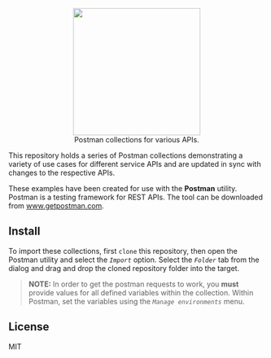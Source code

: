 <p align="center">
    <img src="https://user-images.githubusercontent.com/5860071/47994843-3592e580-e0fc-11e8-87a9-80530afb06ea.png" width="250px" />
    <br/>
    Postman collections for various APIs.
</p>


This repository holds a series of Postman collections demonstrating a variety of use cases for different service APIs and are updated in sync with changes to the respective APIs.  

These examples have been created for use with the **Postman** utility. Postman is a testing framework for REST APIs. The tool can be downloaded from www.getpostman.com.  


## Install

To import these collections, first `clone` this repository, then open the Postman utility and select the *`Import`* option. Select the *`Folder`* tab from the dialog and drag and drop the cloned repository folder into the target.  

> **NOTE:** In order to get the postman requests to work, you **must** provide values for all defined variables within the collection. Within Postman, set the variables using the *`Manage environments`* menu.


## License

MIT